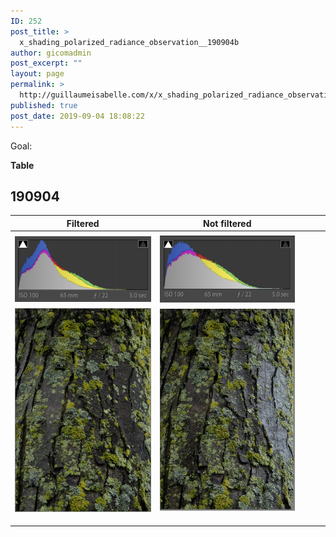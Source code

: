 ```yaml
---
ID: 252
post_title: >
  x_shading_polarized_radiance_observation__190904b
author: gicomadmin
post_excerpt: ""
layout: page
permalink: >
  http://guillaumeisabelle.com/x/x_shading_polarized_radiance_observation__190904b/
published: true
post_date: 2019-09-04 18:08:22
---
```

<!-- wp:paragraph -->
<p>Goal: </p>
<!-- /wp:paragraph -->

<!-- wp:paragraph -->
<p><strong>Table</strong></p>
<!-- /wp:paragraph -->


## 190904


|  Filtered     | Not filtered       |       |       |       |
|  ---  |  ---  |  ---  |  ---  |  ---  |
|       |       |       |       |       |
|   ![](./img/s__f__curves.png)    |  ![](./img/s__n__curves.png)       |       |       |       |
|  ![](./img/s__f__rgb.png)     |   ![](./img/s__n__rgb.png)      |       |       |       |
|       |       |       |       |       |
|       |       |       |       |       |
|       |       |       |       |       |
